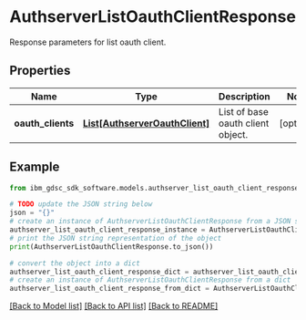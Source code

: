 # AuthserverListOauthClientResponse

Response parameters for list oauth client.

## Properties

Name | Type | Description | Notes
------------ | ------------- | ------------- | -------------
**oauth_clients** | [**List[AuthserverOauthClient]**](AuthserverOauthClient.md) | List of base oauth client object. | [optional] 

## Example

```python
from ibm_gdsc_sdk_software.models.authserver_list_oauth_client_response import AuthserverListOauthClientResponse

# TODO update the JSON string below
json = "{}"
# create an instance of AuthserverListOauthClientResponse from a JSON string
authserver_list_oauth_client_response_instance = AuthserverListOauthClientResponse.from_json(json)
# print the JSON string representation of the object
print(AuthserverListOauthClientResponse.to_json())

# convert the object into a dict
authserver_list_oauth_client_response_dict = authserver_list_oauth_client_response_instance.to_dict()
# create an instance of AuthserverListOauthClientResponse from a dict
authserver_list_oauth_client_response_from_dict = AuthserverListOauthClientResponse.from_dict(authserver_list_oauth_client_response_dict)
```
[[Back to Model list]](../README.md#documentation-for-models) [[Back to API list]](../README.md#documentation-for-api-endpoints) [[Back to README]](../README.md)



